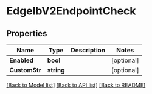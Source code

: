 # EdgelbV2EndpointCheck

## Properties
Name | Type | Description | Notes
------------ | ------------- | ------------- | -------------
**Enabled** | **bool** |  | [optional] 
**CustomStr** | **string** |  | [optional] 

[[Back to Model list]](../README.md#documentation-for-models) [[Back to API list]](../README.md#documentation-for-api-endpoints) [[Back to README]](../README.md)


